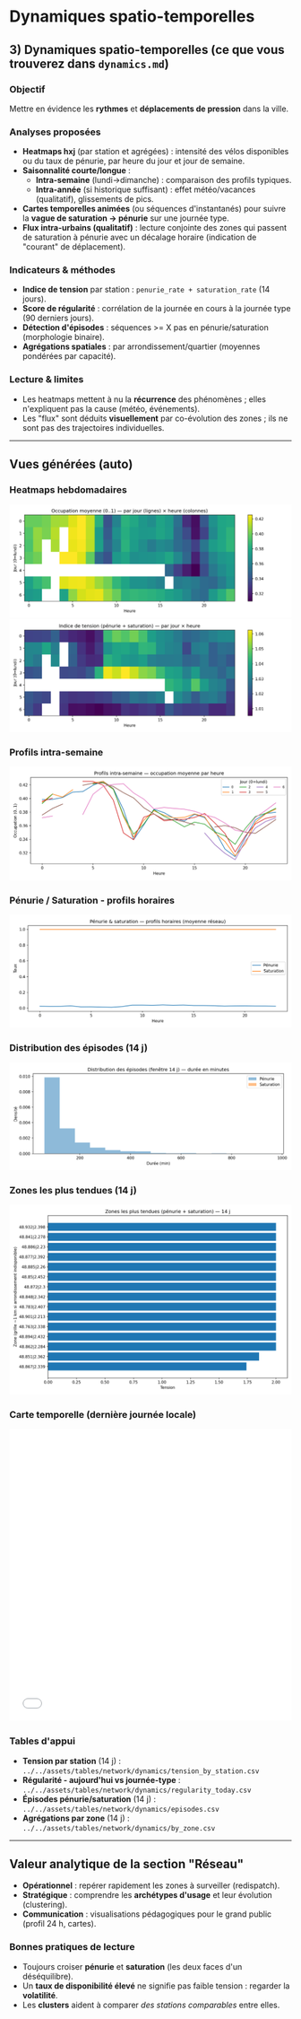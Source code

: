 # Dynamiques spatio-temporelles

## 3) Dynamiques spatio-temporelles (ce que vous trouverez dans `dynamics.md`)

### Objectif
Mettre en évidence les **rythmes** et **déplacements de pression** dans la ville.

### Analyses proposées
- **Heatmaps hxj** (par station et agrégées) : intensité des vélos disponibles ou du taux de pénurie, par heure du jour et jour de semaine.  
- **Saisonnalité courte/longue** :  
  - **Intra-semaine** (lundi->dimanche) : comparaison des profils typiques.  
  - **Intra-année** (si historique suffisant) : effet météo/vacances (qualitatif), glissements de pics.  
- **Cartes temporelles animées** (ou séquences d'instantanés) pour suivre la **vague de saturation -> pénurie** sur une journée type.  
- **Flux intra-urbains (qualitatif)** : lecture conjointe des zones qui passent de saturation à pénurie avec un décalage horaire (indication de "courant" de déplacement).

### Indicateurs & méthodes
- **Indice de tension** par station : `penurie_rate + saturation_rate` (14 jours).  
- **Score de régularité** : corrélation de la journée en cours à la journée type (90 derniers jours).  
- **Détection d'épisodes** : séquences >= X pas en pénurie/saturation (morphologie binaire).  
- **Agrégations spatiales** : par arrondissement/quartier (moyennes pondérées par capacité).

### Lecture & limites
- Les heatmaps mettent à nu la **récurrence** des phénomènes ; elles n'expliquent pas la cause (météo, événements).  
- Les "flux" sont déduits **visuellement** par co-évolution des zones ; ils ne sont pas des trajectoires individuelles.

---

## Vues générées (auto)

### Heatmaps hebdomadaires
![Occupation moyenne (0..1)](../../assets/figs/network/dynamics/heatmap_occ.png)
![Indice de tension (pénurie + saturation)](../../assets/figs/network/dynamics/heatmap_tension.png)

### Profils intra-semaine
![Profils d'occupation par heure](../../assets/figs/network/dynamics/profile_occ_by_dow.png)

### Pénurie / Saturation - profils horaires
![Taux par heure](../../assets/figs/network/dynamics/hourly_pen_sat.png)

### Distribution des épisodes (14 j)
![Histogrammes des épisodes](../../assets/figs/network/dynamics/episodes_hist.png)

### Zones les plus tendues (14 j)
![Top zones par tension](../../assets/figs/network/dynamics/byzone_tension_top.png)

### Carte temporelle (dernière journée locale)
<div style="margin: 0.5rem 0;">
  <iframe src="../../assets/maps/network_lastday.html" style="width:100%;height:520px;border:0" loading="lazy" title="Carte temporelle du réseau (dernière journée)"></iframe>
</div>

### Tables d'appui
- **Tension par station** (14 j) : `../../assets/tables/network/dynamics/tension_by_station.csv`  
- **Régularité - aujourd'hui vs journée-type** : `../../assets/tables/network/dynamics/regularity_today.csv`  
- **Épisodes pénurie/saturation** (14 j) : `../../assets/tables/network/dynamics/episodes.csv`  
- **Agrégations par zone** (14 j) : `../../assets/tables/network/dynamics/by_zone.csv`

---

## Valeur analytique de la section "Réseau"
- **Opérationnel** : repérer rapidement les zones à surveiller (redispatch).  
- **Stratégique** : comprendre les **archétypes d'usage** et leur évolution (clustering).  
- **Communication** : visualisations pédagogiques pour le grand public (profil 24 h, cartes).

### Bonnes pratiques de lecture
- Toujours croiser **pénurie** et **saturation** (les deux faces d'un déséquilibre).  
- Un **taux de disponibilité élevé** ne signifie pas faible tension : regarder la **volatilité**.  
- Les **clusters** aident à comparer *des stations comparables* entre elles.
